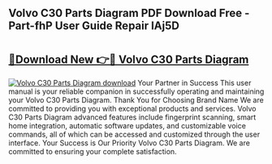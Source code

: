 ## Volvo C30 Parts Diagram PDF Download Free - Part-fhP User Guide Repair IAj5D

# <h2><a href="http://dfjjk4h.blite.top/?on=Volvo+C30+Parts+Diagram">🔗Download New 👉🔴 Volvo C30 Parts Diagram</a></h2>

[![Volvo C30 Parts Diagram download](https://i.imgur.com/lujVjoI.png)](http://dfjjk4h.blite.top/?on=Volvo+C30+Parts+Diagram)
Your Partner in Success This user manual is your reliable companion in successfully operating and maintaining your Volvo C30 Parts Diagram. Thank You for Choosing Brand Name We are committed to providing you with exceptional products and services. Volvo C30 Parts Diagram advanced features include fingerprint scanning, smart home integration, automatic software updates, and customizable voice commands, all of which can be accessed and customized through the user interface. Your Success is Our Priority Volvo C30 Parts Diagram. We are committed to ensuring your complete satisfaction.
